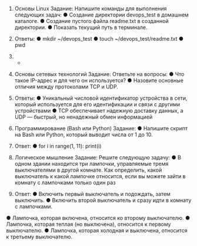 1. Основы Linux
Задание: Напишите команды для выполнения следующих задач:
● Создание директории devops_test в домашнем каталоге.
● Создание пустого файла readme.txt в созданной директории.
● Показать текущий путь в терминале.

1. Ответы:
● mkdir ~/devops_test
● touch ~/devops_test/readme.txt
● pwd

2. -

3. Основы сетевых технологий
Задание: Ответьте на вопросы:
● Что такое IP-адрес и для чего он используется?
● Назовите основные отличия между протоколами TCP и UDP.

3. Ответы: 
● Уникальный числовой идентификатор устройства в сети, который используется для его идентификации и связи с другими устройствами
● TCP обеспечивает надежную доставку данных, а UDP — быстрый, но ненадежный обмен информацией


4. Программирование (Bash или Python)
Задание:
● Напишите скрипт на Bash или Python, который выводит числа от 1 до 10.

4. Ответ: 
● for i in range(1, 11):
    print(i)


5. Логическое мышление
Задание: Решите следующую задачу:
● В одном здании находится три лампочки, управляемые тремя выключателями в
другой комнате. Как определить, какой выключатель к какой лампочке относится,
если вы можете зайти в комнату с лампочками только один раз

5. Ответ: 
● Включить первый выключатель и подождать, затем выключить.
● Включить второй выключатель и сразу идти в комнату с лампочками.

● Лампочка, которая включена, относится ко второму выключателю.
● Лампочка, которая теплая (но выключена), относится к первому выключателю.
● Лампочка, которая холодная и выключена, относится к третьему выключателю.
